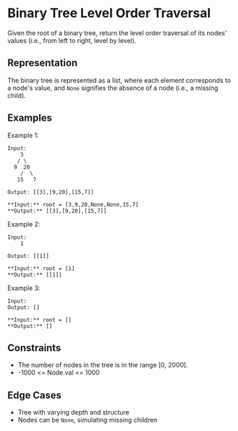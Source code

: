 # Binary Tree Level Order Traversal

Given the root of a binary tree, return the level order traversal of its nodes' values (i.e., from left to right, level by level).

## Representation

The binary tree is represented as a list, where each element corresponds to a node's value, and `None` signifies the absence of a node (i.e., a missing child).

## Examples

Example 1:

```
Input:
    3
   / \
  9  20
    /  \
   15   7

Output: [[3],[9,20],[15,7]]
```

```
**Input:** root = [3,9,20,None,None,15,7]
**Output:** [[3],[9,20],[15,7]]
```

Example 2:
```
Input:
    1

Output: [[1]]
```

```
**Input:** root = [1]
**Output:** [[1]]
```

Example 3:
```
Input:
Output: []
```

```
**Input:** root = []
**Output:** []
```

## Constraints

* The number of nodes in the tree is in the range [0, 2000].
* -1000 <= Node.val <= 1000

## Edge Cases
* Tree with varying depth and structure
* Nodes can be `None`, simulating missing children